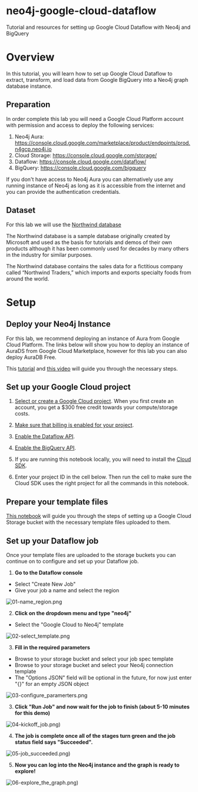 # neo4j-google-cloud-dataflow
Tutorial and resources for setting up Google Cloud Dataflow with Neo4j and BigQuery

# Overview
In this tutorial, you will learn how to set up Google Cloud Dataflow to extract, transform, and load data from Google BigQuery into a Neo4j graph database instance.

## Preparation
In order complete this lab you will need a Google Cloud Platform account with permission and access to deploy the following services:

1. Neo4j Aura: https://console.cloud.google.com/marketplace/product/endpoints/prod.n4gcp.neo4j.io
2. Cloud Storage: https://console.cloud.google.com/storage/
3. Dataflow: https://console.cloud.google.com/dataflow/
4. BigQuery: https://console.cloud.google.com/bigquery

If you don't have access to Neo4j Aura you can alternatively use any running instance of Neo4j as long as it is accessible from the internet and you can provide the authentication credentials.

## Dataset
For this lab we will use the [Northwind database](https://github.com/Microsoft/sql-server-samples/tree/master/samples/databases/northwind-pubs)

The Northwind database is a sample database originally created by Microsoft and used as the basis for tutorials and demos of their own products although it has been commonly used for decades by many others in the industry for similar purposes. 

The Northwind database contains the sales data for a fictitious company called “Northwind Traders,” which imports and exports specialty foods from around the world. 

# Setup

## Deploy your Neo4j Instance

For this lab, we recommend deploying an instance of Aura from Google Cloud Platform. The links below will show you how to deploy an instance of AuraDS from Google Cloud Marketplace, however for this lab you can also deploy AuraDB Free. 

This [tutorial](https://github.com/neo4j-partners/hands-on-lab-neo4j-and-vertex-ai/tree/main/Lab%201%20-%20Deploy%20Neo4j#lab-1---deploy-neo4j) and [this video](https://youtu.be/27PMDtlSP4w) will guide you through the necessary steps. 


## Set up your Google Cloud project

1. [Select or create a Google Cloud project](https://console.cloud.google.com/cloud-resource-manager). When you first create an account, you get a $300 free credit towards your compute/storage costs.

1. [Make sure that billing is enabled for your project](https://cloud.google.com/billing/docs/how-to/modify-project).

1. [Enable the Dataflow API](https://console.cloud.google.com/apis/library/dataflow.googleapis.com).

1. [Enable the BigQuery API](https://console.cloud.google.com/apis/library/bigquery.googleapis.com).

1. If you are running this notebook locally, you will need to install the [Cloud SDK](https://cloud.google.com/sdk).

1. Enter your project ID in the cell below. Then run the cell to make sure the
Cloud SDK uses the right project for all the commands in this notebook.

## Prepare your template files

[This notebook]("neo4j_dataflow_bigquery.ipynb") will guide you through the steps of setting up a Google Cloud Storage bucket with the necessary template files uploaded to them. 

## Set up your Dataflow job

Once your template files are uploaded to the storage buckets you can continue on to configure and set up your Dataflow job. 

1. **Go to the Dataflow console**
- Select "Create New Job"
- Give your job a name and select the region

![01-name_region.png](images/01-name_region.png)

2. **Click on the dropdown menu and type "neo4j"**
- Select the "Google Cloud to Neo4j" template

![02-select_template.png](images/02-select_template.png)

3. **Fill in the required parameters** 
- Browse to your storage bucket and select your job spec template
- Browse to your storage bucket and select your Neo4j connection template
- The "Options JSON" field will be optional in the future, for now just enter "{}" for an empty JSON object

![03-configure_paramerters.png](images/03-configure_paramerters.png)

3. **Click "Run Job" and now wait for the job to finish (about 5-10 minutes for this demo)**

![04-kickoff_job.png)](images/04-kickoff_job.png)

4. **The job is complete once all of the stages turn green and the job status field says "Succeeded".**

![05-job_succeeded.png)](images/05-job_succeeded.png)

5. **Now you can log into the Neo4j instance and the graph is ready to explore!**

![06-explore_the_graph.png)](images/06-explore_the_graph.png)
